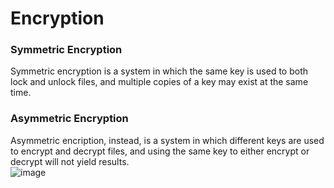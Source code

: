 # Encryption
### Symmetric Encryption
Symmetric encryption is a system in which the same key is used to both lock and unlock files, and multiple copies of a key may exist at the same time.
### Asymmetric Encryption
Asymmetric encription, instead, is a system in which different keys are used to encrypt and decrypt files, and using the same key to either encrypt or decrypt will not yield results.<br>
![image](https://user-images.githubusercontent.com/110361869/187097906-ca15c3d0-e6ec-4806-bb66-4270b8300b48.png)
